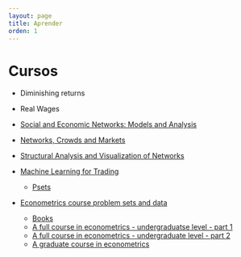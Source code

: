 ```yaml
---
layout: page
title: Aprender
orden: 1
---
```


# Cursos

- Diminishing returns
- Real Wages


- [Social and Economic Networks: Models and Analysis](https://www.coursera.org/learn/social-economic-networks)
- [Networks, Crowds and Markets](https://www.edx.org/es/course/networks-crowds-and-markets)
- [Structural Analysis and Visualization of Networks](http://www.leonidzhukov.net/hse/2015/networks/)
- [Machine Learning for Trading](https://classroom.udacity.com/courses/ud501)
    - [Psets](http://lucylabs.gatech.edu/ml4t/syllabus)

- [Econometrics course problem sets and data](https://ben-lambert.com/econometrics-course-problem-sets-and-data/)
    - [Books](https://ben-lambert.com/econometrics-and-statistics-books/)
    - [A full course in econometrics - undergraduatse level - part 1](https://www.youtube.com/playlist?list=PLwJRxp3blEvZyQBTTOMFRP_TDaSdly3gU)
    - [A full course in econometrics - undergraduate level - part 2](https://www.youtube.com/playlist?list=PLwJRxp3blEvb7P-7po9AxuBwquPv75LjU)
    - [A graduate course in econometrics](https://www.youtube.com/playlist?list=PLwJRxp3blEvaxmHgI2iOzNP6KGLSyd4dz)

